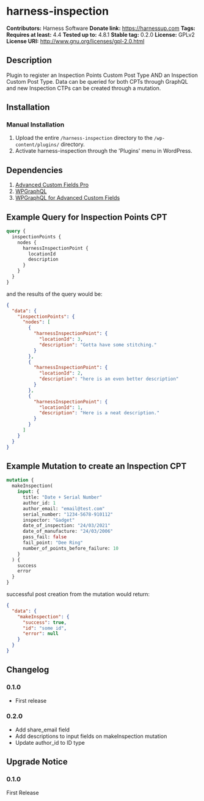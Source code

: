 # harness-inspection

**Contributors:** Harness Software
**Donate link:** https://harnessup.com
**Tags:**
**Requires at least:** 4.4
**Tested up to:** 4.8.1
**Stable tag:** 0.2.0
**License:** GPLv2
**License URI:** http://www.gnu.org/licenses/gpl-2.0.html

## Description

Plugin to register an Inspection Points Custom Post Type AND an Inspection Custom Post Type. Data can be queried for both CPTs through GraphQL and new Inspection CTPs can be created through a mutation.

## Installation

### Manual Installation

1. Upload the entire `/harness-inspection` directory to the `/wp-content/plugins/` directory.
2. Activate harness-inspection through the 'Plugins' menu in WordPress.

## Dependencies

1. [Advanced Custom Fields Pro](https://advancedcustomfields.com)
2. [WPGraphQL](https://github.com/wp-graphql/wp-graphql)
3. [WPGraphQL for Advanced Custom Fields](https://github.com/wp-graphql/wp-graphql-acf/)

## Example Query for Inspection Points CPT

```graphql
query {
  inspectionPoints {
    nodes {
      harnessInspectionPoint {
        locationId
        description
      }
    }
  }
}
```

and the results of the query would be:

```json
{
  "data": {
    "inspectionPoints": {
      "nodes": [
        {
          "harnessInspectionPoint": {
            "locationId": 3,
            "description": "Gotta have some stitching."
          }
        },
        {
          "harnessInspectionPoint": {
            "locationId": 2,
            "description": "here is an even better description"
          }
        },
        {
          "harnessInspectionPoint": {
            "locationId": 1,
            "description": "Here is a neat description."
          }
        }
      ]
    }
  }
}
```

## Example Mutation to create an Inspection CPT

```graphql
mutation {
  makeInspection(
    input: {
      title: "Date + Serial Number"
      author_id: 1
      author_email: "email@test.com"
      serial_number: "1234-5678-910112"
      inspector: "Gadget"
      date_of_inspection: "24/03/2021"
      date_of_manufacture: "24/03/2006"
      pass_fail: false
      fail_point: "Dee Ring"
      number_of_points_before_failure: 10
    }
  ) {
    success
    error
  }
}
```

successful post creation from the mutation would return:

```json
{
  "data": {
    "makeInspection": {
      "success": true,
      "id": "some id",
      "error": null
    }
  }
}
```

## Changelog

### 0.1.0

- First release

### 0.2.0

- Add share_email field
- Add descriptions to input fields on makeInspection mutation
- Update author_id to ID type

## Upgrade Notice

### 0.1.0

First Release
